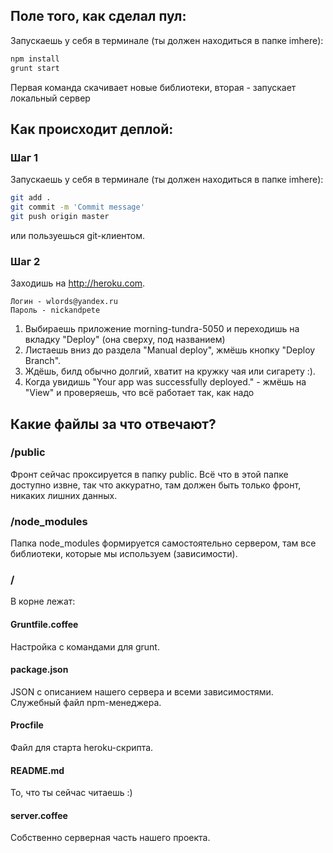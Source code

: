 ## Поле того, как сделал пул:
Запускаешь у себя в терминале (ты должен находиться в папке imhere):

```sh
npm install
grunt start
```

Первая команда скачивает новые библиотеки, вторая - запускает локальный сервер

## Как происходит деплой:

### Шаг 1
Запускаешь у себя в терминале (ты должен находиться в папке imhere):

```sh
git add .
git commit -m 'Commit message'
git push origin master
```

или пользуешься git-клиентом.

### Шаг 2
Заходишь на http://heroku.com.

```
Логин - wlords@yandex.ru
Пароль - nickandpete
```

1. Выбираешь приложение morning-tundra-5050 и переходишь на вкладку "Deploy" (она сверху, под названием)
2. Листаешь вниз до раздела "Manual deploy", жмёшь кнопку "Deploy Branch".
3. Ждёшь, билд обычно долгий, хватит на кружку чая или сигарету :).
4. Когда увидишь "Your app was successfully deployed." - жмёшь на "View" и проверяешь, что всё работает так, как надо

## Какие файлы за что отвечают?

### /public
Фронт сейчас проксируется в папку public. Всё что в этой папке доступно извне, так что аккуратно, там должен быть только фронт, никаких лишних данных.

### /node_modules
Папка node_modules формируется самостоятельно сервером, там все библиотеки, которые мы используем (зависимости).

### /
В корне лежат:

#### Gruntfile.coffee
Настройка с командами для grunt.

#### package.json
JSON с описанием нашего сервера и всеми зависимостями. Служебный файл npm-менеджера.

#### Procfile
Файл для старта heroku-скрипта.

#### README.md
То, что ты сейчас читаешь :)

#### server.coffee
Собственно серверная часть нашего проекта.